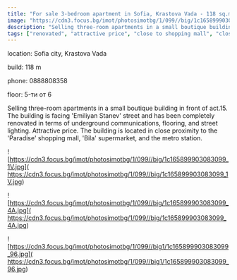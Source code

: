 ```yaml
---
title: "For sale 3-bedroom apartment in Sofia, Krastova Vada - 118 sq.m / On request :: imot.bg Advertisement."
image: "https://cdn3.focus.bg/imot/photosimotbg/1/099//big/1c165899903083099_bS.jpg"
description: "Selling three-room apartments in a small boutique building in front of act.15. The building is facing 'Emiliyan Stanev' street and has been completely renovated in terms of underground communications, flooring, and street lighting. Attractive price. The building is located in close proximity to the 'Paradise' shopping mall, 'Bila' supermarket, and the metro station."
tags: ["renovated", "attractive price", "close to shopping mall", "close to supermarket", "metro station nearby"]
---
```


location: Sofia city, Krastova Vada

build: 118 m

phone: 0888808358

floor: 5-ти от 6

Selling three-room apartments in a small boutique building in front of act.15. The building is facing 'Emiliyan Stanev' street and has been completely renovated in terms of underground communications, flooring, and street lighting. Attractive price. The building is located in close proximity to the 'Paradise' shopping mall, 'Bila' supermarket, and the metro station.


![https://cdn3.focus.bg/imot/photosimotbg/1/099//big/1c165899903083099_1V.jpg]( https://cdn3.focus.bg/imot/photosimotbg/1/099//big/1c165899903083099_1V.jpg)


![https://cdn3.focus.bg/imot/photosimotbg/1/099//big/1c165899903083099_4A.jpg]( https://cdn3.focus.bg/imot/photosimotbg/1/099//big/1c165899903083099_4A.jpg)


![https://cdn3.focus.bg/imot/photosimotbg/1/099//big1/1c165899903083099_96.jpg]( https://cdn3.focus.bg/imot/photosimotbg/1/099//big1/1c165899903083099_96.jpg)


